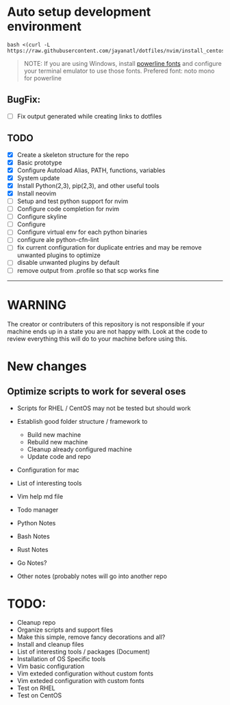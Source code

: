 # Auto setup development environment

```
bash <(curl -L https://raw.githubusercontent.com/jayanatl/dotfiles/nvim/install_centos.sh)
```

>NOTE: If you are using Windows, install [powerline fonts](https://github.com/powerline/fonts) and configure your terminal emulator to use those fonts.
>Prefered font: noto mono for powerline

## BugFix:
- [ ] Fix output generated while creating links to dotfiles


## TODO
- [x] Create a skeleton structure for the repo
- [x] Basic prototype
- [x] Configure Autoload Alias, PATH, functions, variables
- [x] System update
- [x] Install Python(2,3), pip(2,3), and other useful tools
- [x] Install neovim
- [ ] Setup and test python support for nvim
- [ ] Configure code completion for nvim
- [ ] Configure skyline
- [ ] Configure 
- [ ] Configure virtual env for each python binaries
- [ ] configure ale python-cfn-lint
- [ ] fix current configuration for duplicate entries and may be remove unwanted plugins to optimize
- [ ] disable unwanted plugins by default
- [ ] remove output from .profile so that scp works fine

---
# WARNING
The creator or contributers of this repository is not responsible if your machine ends up in a state you are not happy with. Look at the code to review everything this will do to your machine before using this.

# New changes

## Optimize scripts to work for several oses
- Scripts for RHEL / CentOS may not be tested but should work
- Establish good folder structure / framework to
  - Build new machine
  - Rebuild new machine
  - Cleanup already configured machine
  - Update code and repo

- Configuration for mac

- List of interesting tools

- Vim help md file

- Todo manager

- Python Notes

- Bash Notes

- Rust Notes

- Go Notes?

- Other notes (probably notes will go into another repo

# TODO:
  - Cleanup repo
  - Organize scripts and support files
  - Make this simple, remove fancy decorations and all?
  - Install and cleanup files
  - List of interesting tools / packages (Document)
  - Installation of OS Specific tools
  - Vim basic configuration
  - Vim exteded configuration without custom fonts
  - Vim exteded configuration with custom fonts
  - Test on RHEL
  - Test on CentOS
